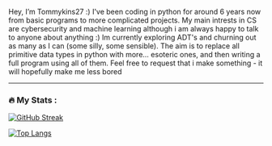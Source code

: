 Hey, I’m Tommykins27 :)
I've been coding in python for around 6 years now from basic programs to more complicated projects.
My main intrests in CS are cybersecurity and machine learning although i am always happy to talk to anyone about anything :)
Im currently exploring ADT's and churning out as many as I can (some silly, some sensible). The aim is to replace all primitive data types in python with more... esoteric ones, and then writing a full program using all of them. Feel free to request that i make something - it will hopefully make me less bored

---

### :fire: My Stats :
[![GitHub Streak](http://github-readme-streak-stats.herokuapp.com?user=G7itch&theme=dark&background=000000)](https://git.io/streak-stats)

[![Top Langs](https://github-readme-stats.vercel.app/api/top-langs/?username=anuraghazra&hide=C,Powershell,C++,Cython)](https://github.com/anuraghazra/github-readme-stats)
<!---
G7itch/G7itch is a ✨ special ✨ repository because its `README.md` (this file) appears on your GitHub profile.
You can click the Preview link to take a look at your changes.
--->
